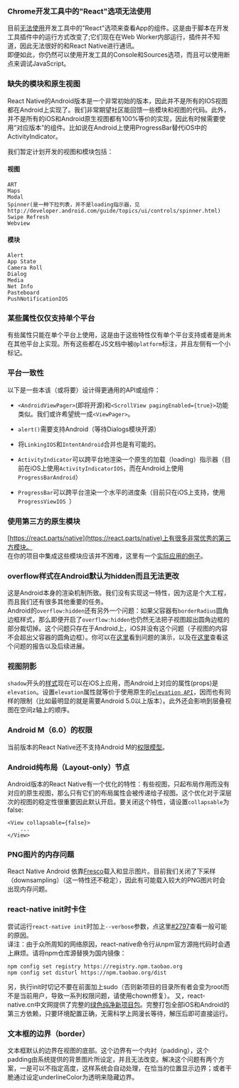 ### Chrome开发工具中的"React"选项无法使用
目前[无法使用](https://github.com/facebook/react-devtools/issues/229)开发工具中的"React"选项来查看App的组件。这是由于脚本在开发工具插件中的运行方式改变了;它们现在在Web Worker内部运行，插件并不知道，因此无法很好的和React Native进行通讯。  
即便如此，你仍然可以使用开发工具的Console和Sources选项，而且可以使用断点来调试JavaScript。


### 缺失的模块和原生视图

React Native的Android版本是一个非常初始的版本，因此并不是所有的IOS视图都在Android上实现了。我们非常期望社区能回馈一些模块和视图的代码。此外，并不是所有的iOS和Android原生视图都有100%等价的实现，因此有时候需要使用“对应版本”的组件。比如说在Android上使用ProgressBar替代iOS中的ActivityIndicator。

我们暂定计划开发的视图和模块包括：
#### 视图

```
ART
Maps
Modal
Spinner(是一种下拉列表，并不是loading指示器，见http://developer.android.com/guide/topics/ui/controls/spinner.html)
Swipe Refresh
Webview
```


#### 模块
```
Alert
App State
Camera Roll
Dialog
Media
Net Info
Pasteboard
PushNotificationIOS
```


### 某些属性仅仅支持单个平台

有些属性只能在单个平台上使用，这是由于这些特性仅有单个平台支持或者是尚未在其他平台上实现。所有这些都在JS文档中被`@platform`标注，并且左侧有一个小标记。

### 平台一致性
以下是一些本该（或将要）设计得更通用的API或组件：

- `<AndroidViewPager>`(即将开源)和`<ScrollView pagingEnabled={true}>`功能类似。我们或许希望统一成`<ViewPager>`。

- `alert()`需要支持Android（等待Dialogs模块开源）

- 将`LinkingIOS`和`IntentAndroid`合并也是有可能的。

- `ActivityIndicator`可以跨平台地渲染一个原生的加载（loading）指示器（目前在iOS上使用`ActivityIndicatorIOS`，而在Android上使用`ProgressBarAndroid`）

- `ProgressBar`可以跨平台渲染一个水平的进度条（目前只在iOS上支持，使用`ProgressViewIOS `） 


### 使用第三方的原生模块

[https://react.parts/native](https://react.parts/native)上有很多非常优秀的第三方模块。  
在你的项目中集成这些模块应该并不困难，这里有一个[实际应用的例子](https://github.com/apptailor/react-native-google-signin)。

### overflow样式在Android默认为hidden而且无法更改

这是Android本身的渲染机制所致。我们没有实现这一特性，因为这是个大工程，而且我们还有很多其他重要的任务。  
Android的`overflow:hidden`还有另外一个问题：如果父容器有`borderRadius`圆角边框样式，那么即便开启了`overflow:hidden`也仍然无法把子视图超出圆角边框的部分裁切掉。这个问题只存在于Android上，iOS并没有这个问题（子视图的内容不会超出父容器的圆角边框）。你可以在[这里](https://rnplay.org/apps/BlGjdQ)看到问题的演示，以及在[这里](https://github.com/facebook/react-native/issues/3198)查看这个问题的报告以及后续进展。

### 视图阴影

`shadow`开头的[样式](view.html#style)现在可以在iOS上应用，而Android上对应的属性(props)是`elevation`。设置`elevation`属性就等价于使用原生的[`elevation API`](https://developer.android.com/training/material/shadows-clipping.html#Elevation)，因而也有同样的限制（比如最明显的就是需要Android 5.0以上版本）。此外还会影响到层叠视图在空间z轴上的顺序。  

### Android M（6.0）的权限

当前版本的React Native还不支持Android M的[权限模型](http://developer.android.com/training/permissions/requesting.html)。

### Android纯布局（Layout-only）节点

Android版本的React Native有一个优化的特性：有些视图，只起布局作用而没有对应的原生视图，那么只有它们的布局属性会被传递给子视图。这个优化对于深层次的视图的稳定性很重要因此默认开启。要关闭这个特性，请设置`collapsable`为false:  

```
<View collapsable={false}>
    ...
</View>
```

### PNG图片的内存问题
React Native Android 依靠[Fresco](https://github.com/facebook/fresco)载入和显示图片。目前我们关闭了下采样（downsampling）（这一特性还不稳定），因此有可能载入较大的PNG图片时会出现内存问题。  

### react-native init时卡住

尝试运行`react-native init`时加上`--verbose`参数，点这里[#2797](https://github.com/facebook/react-native/issues/2797)查看一般可能的原因。  
译注：由于众所周知的网络原因，react-native命令行从npm官方源拖代码时会遇上麻烦。请将npm仓库源替换为国内镜像：  

```
npm config set registry https://registry.npm.taobao.org
npm config set disturl https://npm.taobao.org/dist
```
另，执行init时切记不要在前面加上sudo（否则新项目的目录所有者会变为root而不是当前用户，导致一系列权限问题，请使用chown修复）。
又，react-native.cn中文网提供了完整的[绿色纯净新项目包](http://react-native.cn/bbs/post/35)。完整打包全部iOS和Android的第三方依赖，只要环境配置正确，无需科学上网漫长等待，解压后即可直接运行。

### 文本框的边界（border）

文本框默认的边界在视图的底部。这个边界有一个内衬（padding），这个padding由系统提供的背景图片所设定，并且无法改变。解决这个问题有两个方案，一是可以不指定高度，这样系统会自动处理，在恰当的位置显示边界；或者干脆通过设定underlineColor为透明来隐藏边界。